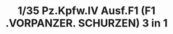 ---
layout: product
title: "1/35 Pz.Kpfw.IV Ausf.F1 (F1 .VORPANZER. SCHURZEN) 3 in 1"
price: "6700" 
desc: "Maketa"
img_path: "/assets/img/BT003.webp"
brand: "Border Models"
available: true
special_offer: false
new: true
soon: false
cat: "010000"
subcat: "011600"
subsubcat: "0N/A"
sifra: "BT003"
popular: false
---